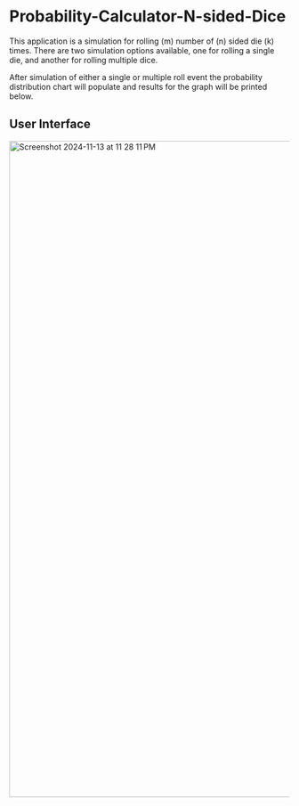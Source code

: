 # Probability-Calculator-N-sided-Dice
This application is a simulation for rolling (m) number of (n) sided die (k) times. There are two simulation options available, one for rolling a single die, and another for rolling multiple dice. 

After simulation of either a single or multiple roll event the probability distribution chart will populate and results for the graph will be printed below. 

## User Interface
<img width="1179" alt="Screenshot 2024-11-13 at 11 28 11 PM" src="https://github.com/user-attachments/assets/8bc28891-05bd-4d76-890a-6e299f52d411">
